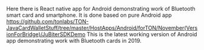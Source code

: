 Here there is React native app for Android demonstrating work of Bluetooth smart card and smartphone. It is done based on pure Android app https://github.com/tonlabs/TON-JavaCardWalletStuff/tree/master/HostApps/Android/forTON/November(VersionForBridge)/JuBiterSDKDemo
This is the latest working version of Android app demonstrating work with Bluetooth cards in 2019.

